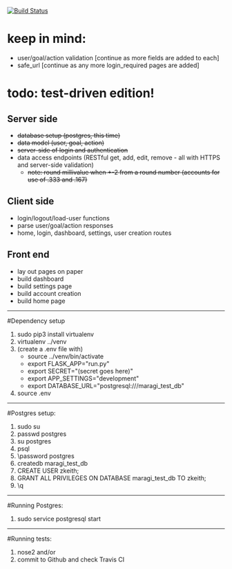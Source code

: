 [![Build Status](https://travis-ci.org/z-keith/maragi.svg?branch=tdd-rewrite)](https://travis-ci.org/z-keith/maragi)

# keep in mind:
-	user/goal/action validation [continue as more fields are added to each]
-	safe_url [continue as any more login_required pages are added]

# todo: test-driven edition!
## Server side
-	~~database setup (postgres, this time)~~
-	~~data model (user, goal, action)~~
-	~~server-side of login and authentication~~
-	data access endpoints (RESTful get, add, edit, remove - all with HTTPS and server-side validation)
	- ~~note: round millivalue when +-2 from a round number (accounts for use of .333 and .167)~~
## Client side
-	login/logout/load-user functions
-	parse user/goal/action responses
-	home, login, dashboard, settings, user creation routes
## Front end
-	lay out pages on paper
-	build dashboard
-	build settings page
-   build account creation
-	build home page
---
#Dependency setup
1. sudo pip3 install virtualenv
2. virtualenv ../venv
3. (create a .env file with)
	- source ../venv/bin/activate
	- export FLASK_APP="run.py"
	- export SECRET="(secret goes here)"
	- export APP_SETTINGS="development"
	- export DATABASE_URL="postgresql:///maragi_test_db"
4. source .env
---
#Postgres setup:
1. sudo su
2. passwd postgres
3. su postgres
4. psql
5. \password postgres
6. createdb maragi_test_db
7. CREATE USER zkeith;
8. GRANT ALL PRIVILEGES ON DATABASE maragi_test_db TO zkeith;
9. \q
---
#Running Postgres:
1. sudo service postgresql start
---
#Running tests:
1. nose2 and/or
2. commit to Github and check Travis CI
